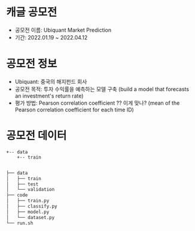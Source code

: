 # 캐글 공모전

- 공모전 이름: Ubiquant Market Prediction
- 기간: 2022.01.19 ~ 2022.04.12



# 공모전 정보

- Ubiquant: 중국의 해지펀드 회사
- 공모전 목적: 투자 수익률을 예측하는 모델 구축 (build a model that forecasts an investment's return rate)
- 평가 방법: Pearson correlation coefficient ?? 이게 맞나? (mean of the Pearson correlation coefficient for each time ID)



# 공모전 데이터

```
+-- data
	+-- train
	
```



```bash
├── data
│   ├── train
│   ├── test
│   └── validation
├── code
│   ├── train.py
│   ├── classify.py
│   ├── model.py
│   └── dataset.py
└── run.sh
```
